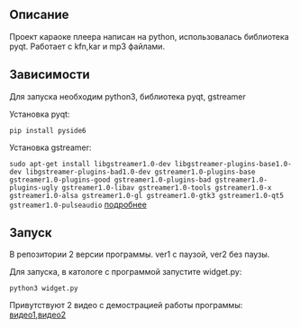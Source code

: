 <h2>Описание</h2>
<p>Проект караоке плеера написан на python, использовалась библиотека pyqt. Работает с kfn,kar и mp3 файлами.</p>
<h2>Зависимости</h2>
<p>Для запуска необходим python3, библиотека pyqt, gstreamer</p>
<p>Установка pyqt:</p>
<code>pip install pyside6</code>
<p>Установка gstreamer:</p>
<code>sudo apt-get install libgstreamer1.0-dev libgstreamer-plugins-base1.0-dev libgstreamer-plugins-bad1.0-dev gstreamer1.0-plugins-base gstreamer1.0-plugins-good gstreamer1.0-plugins-bad gstreamer1.0-plugins-ugly gstreamer1.0-libav gstreamer1.0-tools gstreamer1.0-x gstreamer1.0-alsa gstreamer1.0-gl gstreamer1.0-gtk3 gstreamer1.0-qt5 gstreamer1.0-pulseaudio</code>
<a href="./gstreamer_freedesktop_org_documentation_installing_on_linux_.pdf">подробнее</a>
<h2>Запуск</h2>
<p>В репозитории 2 версии программы. ver1 с паузой, ver2 без паузы.</p>
<p>Для запуска, в катологе с программой запустите widget.py:</p>
<code>python3 widget.py</code>
<p>Привутствуют 2 видео с демострацией работы программы: <a href="https://github.com/DamirGilmanov2023/karaoke_player/blob/master/2023-04-04%2009-45-24.mkv">видео1</a>,<a href="https://github.com/DamirGilmanov2023/karaoke_player/blob/master/2023-04-04%2009-50-19.mkv">видео2</a></p>
